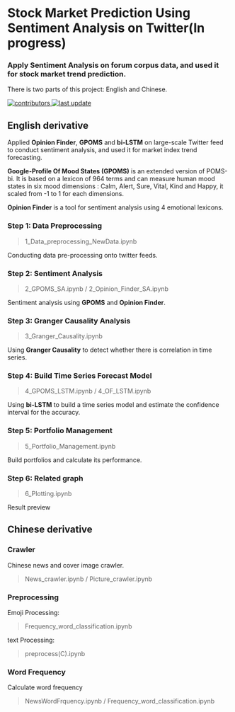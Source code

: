 # Stock Market Prediction Using Sentiment Analysis on Twitter(In progress)
    
### Apply Sentiment Analysis on forum corpus data, and used it for stock market trend prediction.

There is two parts of this project: English and Chinese.
    

<!-- Badges -->
<p>
  <a href="">
    <img src="https://img.shields.io/badge/contributors-2-yellow" alt="contributors" />
  </a>
  <a href="">
    <img src="https://img.shields.io/badge/last%20update-November%2017th-green" alt="last update" />
  </a>
</p>

## English derivative

Applied **Opinion Finder**, **GPOMS** and **bi-LSTM** on large-scale Twitter feed to conduct sentiment analysis, and used it for market index trend forecasting.

**Google-Profile Of Mood States (GPOMS)** is an extended version of POMS-bi. It is based on a lexicon of 964 terms and can measure human mood states in six mood dimensions : Calm, Alert, Sure, Vital,
Kind and Happy, it scaled from -1 to 1 for each dimensions.

**Opinion Finder** is a tool for sentiment analysis using 4 emotional lexicons.

### Step 1: Data Preprocessing

> 1_Data_preprocessing_NewData.ipynb

Conducting data pre-processing onto twitter feeds.

### Step 2: Sentiment Analysis 

> 2_GPOMS_SA.ipynb / 2_Opinion_Finder_SA.ipynb

Sentiment analysis using **GPOMS** and **Opinion Finder**.

### Step 3: Granger Causality Analysis

> 3_Granger_Causality.ipynb

Using **Granger Causality** to detect whether there is correlation in time series.

### Step 4: Build Time Series Forecast Model

> 4_GPOMS_LSTM.ipynb / 4_OF_LSTM.ipynb

Using **bi-LSTM** to build a time series model and estimate the confidence interval for the accuracy.

### Step 5: Portfolio Management

> 5_Portfolio_Management.ipynb

Build portfolios and calculate its performance.

### Step 6: Related graph

> 6_Plotting.ipynb

Result preview

## Chinese derivative

### Crawler
Chinese news and cover image crawler.
> News_crawler.ipynb / Picture_crawler.ipynb

### Preprocessing

Emoji Processing:
> Frequency_word_classification.ipynb

text Processing: 
> preprocess(C).ipynb

### Word Frequency

Calculate word frequency
> NewsWordFrquency.ipynb / Frequency_word_classification.ipynb
